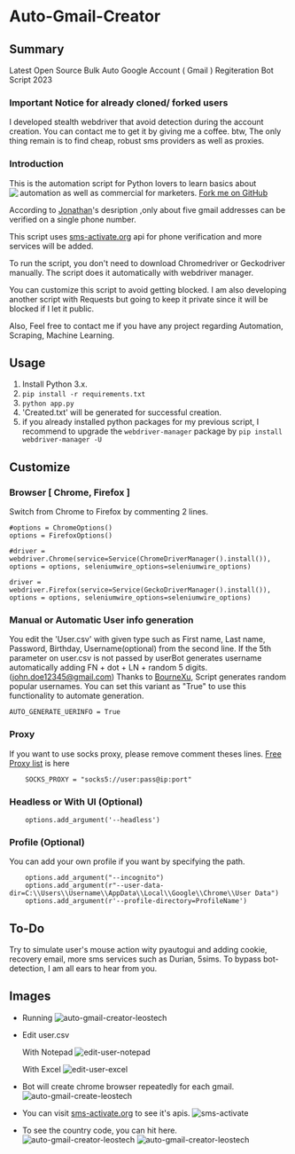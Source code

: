# Auto-Gmail-Creator

## Summary
Latest Open Source Bulk Auto Google Account ( Gmail ) Regiteration Bot Script 2023

### Important Notice for already cloned/ forked users

I developed stealth webdriver that avoid detection during the account creation. You can contact me to get it by giving me a coffee. btw, The only thing remain is to find cheap, robust sms providers as well as proxies.


### Introduction

This is the automation script for Python lovers to learn basics about automation as well as commercial for marketers.
<a class="github-fork-ribbon right-top" href="https://github.com/ai-to-ai/Auto-Gmail-Creator/fork" data-ribbon="Fork me on GitHub" title="Fork me on GitHub">Fork me on GitHub</a> <img align="left" src="https://visitor-badge.laobi.icu/badge?page_id=ai-to-ai.ai-to-ai" />

According to [Jonathan](https://www.quora.com/profile/Jonathan-Elder)'s desription ,only about five gmail addresses can be verified on a single phone number.

This script uses [sms-activate.org](https://sms-activate.org) api for phone verification and more services will be added.

To run the script, you don't need to download Chromedriver or Geckodriver manually. The script does it automatically with webdriver manager.

You can customize this script to avoid getting blocked. I am also developing another script with Requests but going to keep it private since it will be blocked if I let it public.

Also, Feel free to contact me if you have any project regarding Automation, Scraping, Machine Learning.

## Usage
1. Install Python 3.x.
2. ```pip install -r requirements.txt``` 
3. ```python app.py```
4. 'Created.txt' will be generated for successful creation.
5. if you already installed python packages for my previous script, I recommend to upgrade the ```webdriver-manager``` package by ```pip install webdriver-manager -U```

## Customize
### Browser [ Chrome, Firefox ]
Switch from Chrome to Firefox by commenting 2 lines.
```
#options = ChromeOptions()
options = FirefoxOptions()

#driver = webdriver.Chrome(service=Service(ChromeDriverManager().install()), options = options, seleniumwire_options=seleniumwire_options)

driver = webdriver.Firefox(service=Service(GeckoDriverManager().install()), options = options, seleniumwire_options=seleniumwire_options)

```
### Manual or Automatic User info generation
You edit the 'User.csv' with given type such as First name, Last name, Password, Birthday, Username(optional) from the second line.
If the 5th parameter on user.csv is not passed by userBot generates username automatically adding FN + dot + LN + random 5 digits.(john.doe12345@gmail.com)
Thanks to [BourneXu](https://github.com/BourneXu/AutoCreateGmailAccount), Script generates random popular usernames.
You can set this variant as "True" to use this functionality to automate generation.
```
AUTO_GENERATE_UERINFO = True
```
### Proxy
If you want to use socks proxy, please remove comment theses lines.
[Free Proxy list](http://free-proxy.cz/en/proxylist/country/all/socks5/ping/all/2) is here
```
    SOCKS_PROXY = "socks5://user:pass@ip:port"
```

### Headless or With UI (Optional)
```
    options.add_argument('--headless')
```

### Profile (Optional)
You can add your own profile if you want by specifying the path.
```
    options.add_argument("--incognito")
    options.add_argument(r"--user-data-dir=C:\\Users\\Username\\AppData\\Local\\Google\\Chrome\\User Data")
    options.add_argument(r'--profile-directory=ProfileName')
```
## To-Do
Try to simulate user's mouse action wity pyautogui and adding cookie, recovery email, more sms services such as Durian, 5sims.
To bypass bot-detection, I am all ears to hear from you.

## Images
- Running
    ![auto-gmail-creator-leostech](./data/images/auto-gmail-creator-leostech.jpg)

- Edit user.csv

    With Notepad
    ![edit-user-notepad](./data/images/user-notepad-leostech.jpg)

    With Excel
    ![edit-user-excel](./data/images/user-excel-leostech.jpg)

- Bot will create chrome browser repeatedly for each gmail.
    ![auto-gmail-create-leostech](./data/images/gmail-create-leostech.jpg)

- You can visit [sms-activate.org](https://sms-activate.org) to see it's apis.
    ![sms-activate](./data/images/sms-leostech.jpg)

- To see the country code, you can hit here.
    ![auto-gmail-creator-leostech](./data/images/country-code-leostech.jpg)
    ![auto-gmail-creator-leostech](./data/images/country-table-leostech.jpg)
